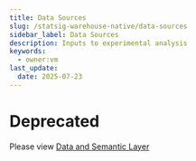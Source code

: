 ```yaml
---
title: Data Sources
slug: /statsig-warehouse-native/data-sources
sidebar_label: Data Sources
description: Inputs to experimental analysis
keywords:
  - owner:vm
last_update:
  date: 2025-07-23
---
```


# Deprecated

Please view [Data and Semantic Layer](/statsig-warehouse-native/configuration/data-and-semantic-layer)
